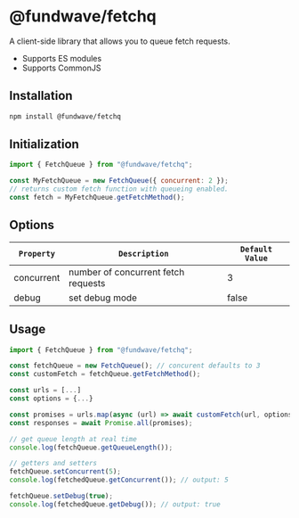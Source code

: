 # @fundwave/fetchq

A client-side library that allows you to queue fetch requests.

- Supports ES modules
- Supports CommonJS

## Installation

```sh
npm install @fundwave/fetchq
```

## Initialization

```js
import { FetchQueue } from "@fundwave/fetchq";

const MyFetchQueue = new FetchQueue({ concurrent: 2 });
// returns custom fetch function with queueing enabled.
const fetch = MyFetchQueue.getFetchMethod();
```

## Options

| `Property` | `Description`                       | `Default Value` |
| ---------- | ----------------------------------- | --------------- |
| concurrent | number of concurrent fetch requests | 3               |
| debug      | set debug mode                      | false           |

## Usage

```js
import { FetchQueue } from "@fundwave/fetchq";

const fetchQueue = new FetchQueue(); // concurent defaults to 3
const customFetch = fetchQueue.getFetchMethod();

const urls = [...]
const options = {...}

const promises = urls.map(async (url) => await customFetch(url, options))
const responses = await Promise.all(promises);
```

```js
// get queue length at real time
console.log(fetchQueue.getQueueLength());
```

```js
// getters and setters
fetchQueue.setConcurrent(5);
console.log(fetchedQueue.getConcurrent()); // output: 5

fetchQueue.setDebug(true);
console.log(fetchedQueue.getDebug()); // output: true
```
